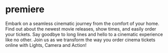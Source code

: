 # premiere

Embark on a seamless cinematic journey from the comfort of your home. Find out about 
the newest movie releases, show times, and easily order your tickets. Say goodbye to 
long lines and hello to a cinematic experience like no other. Join us as we transform the 
way you order cinema tickets online with Lights, Camera and Action!
